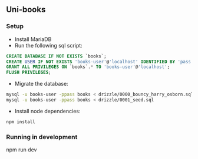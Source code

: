 ## Uni-books


### Setup
- Install MariaDB
- Run the following sql script:
```sql
CREATE DATABASE IF NOT EXISTS `books`;
CREATE USER IF NOT EXISTS 'books-user'@'localhost' IDENTIFIED BY 'pass';
GRANT ALL PRIVILEGES ON `books`.* TO 'books-user'@'localhost';
FLUSH PRIVILEGES;
```
- Migrate the database:
```bash
mysql -u books-user -ppass books < drizzle/0000_bouncy_harry_osborn.sql
mysql -u books-user -ppass books < drizzle/0001_seed.sql
```
- Install node dependencies:
```bash
npm install
```

### Running in development
npm run dev
